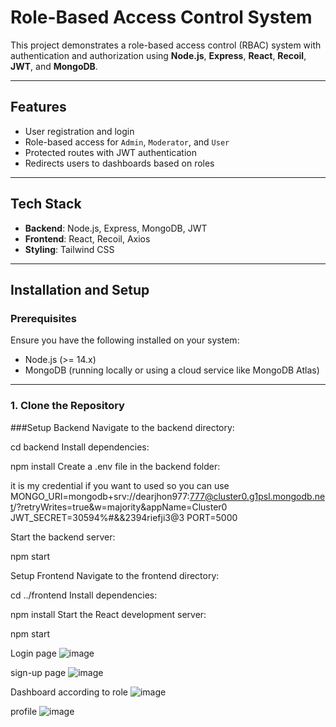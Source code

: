 # Role-Based Access Control System

This project demonstrates a role-based access control (RBAC) system with authentication and authorization using **Node.js**, **Express**, **React**, **Recoil**, **JWT**, and **MongoDB**.

---

## Features
- User registration and login
- Role-based access for `Admin`, `Moderator`, and `User`
- Protected routes with JWT authentication
- Redirects users to dashboards based on roles

---

## Tech Stack
- **Backend**: Node.js, Express, MongoDB, JWT
- **Frontend**: React, Recoil, Axios
- **Styling**: Tailwind CSS

---

## Installation and Setup

### Prerequisites
Ensure you have the following installed on your system:
- Node.js (>= 14.x)
- MongoDB (running locally or using a cloud service like MongoDB Atlas)

---

### 1. Clone the Repository


###Setup Backend
Navigate to the backend directory:


cd backend
Install dependencies:

npm install
Create a .env file in the backend folder:


it is my credential if you want to used so you can use
MONGO_URI=mongodb+srv://dearjhon977:777@cluster0.g1psl.mongodb.net/?retryWrites=true&w=majority&appName=Cluster0
JWT_SECRET=30594%#&&2394riefji3@3
PORT=5000


Start the backend server:

npm start

Setup Frontend
Navigate to the frontend directory:


cd ../frontend
Install dependencies:


npm install
Start the React development server:


npm start

Login page
![image](https://github.com/user-attachments/assets/4c917258-3956-4030-806d-136bb2b24fba)

sign-up page
![image](https://github.com/user-attachments/assets/573e9118-33f4-448f-8f5c-ea1d407cab30)

Dashboard according to role
![image](https://github.com/user-attachments/assets/b0579c20-7f95-4324-a39d-b4c78117dcad)

profile
![image](https://github.com/user-attachments/assets/471533de-e908-4f04-9e37-000f4aec96fd)



